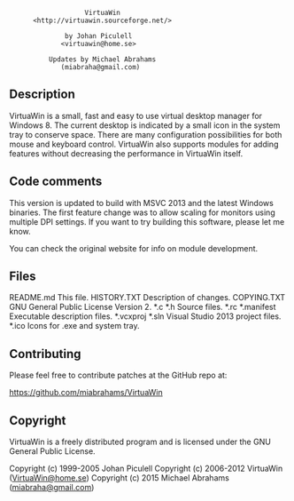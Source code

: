 
                       VirtuaWin
          <http://virtuawin.sourceforge.net/>
	
                  by Johan Piculell
                 <virtuawin@home.se>
                 
              Updates by Michael Abrahams
                 (miabraha@gmail.com)


Description
--------------------------------------------------------------
VirtuaWin is a small, fast and easy to use virtual desktop manager for Windows 8. The current desktop is indicated by a small icon in the system tray to conserve space. There are many configuration possibilities for both mouse and keyboard control. VirtuaWin also supports modules for adding features without decreasing the performance in VirtuaWin itself.

Code comments
--------------------------------------------------------------
This version is updated to build with MSVC 2013 and the latest Windows binaries. The first feature change was to allow scaling for monitors using multiple DPI settings. If you want to try building this software, please let me know.

You can check the original website for info on module development.


Files
--------------------------------------------------------------
README.md         This file.
HISTORY.TXT       Description of changes.
COPYING.TXT       GNU General Public License Version 2.
*.c *.h           Source files.
*.rc *.manifest   Executable description files.
*.vcxproj *.sln   Visual Studio 2013 project files.
*.ico             Icons for .exe and system tray.


Contributing
--------------------------------------------------------------
Please feel free to contribute patches at the GitHub repo at:

https://github.com/miabrahams/VirtuaWin

Copyright
--------------------------------------------------------------
VirtuaWin is a freely distributed program and is licensed under the GNU
General Public License.

Copyright (c) 1999-2005 Johan Piculell
Copyright (c) 2006-2012 VirtuaWin (VirtuaWin@home.se)
Copyright (c) 2015 Michael Abrahams (miabraha@gmail.com)
